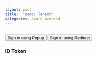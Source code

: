 ```yaml
---
layout: post
title:  "Demo: Tenant"
categories: azure azuread
---
```


<script src="{{ site.url }}/assets/js/msal.js"></script>

<!-- importing app scripts | load order is important -->
<script>

// Config object to be passed to Msal on creation
const msalConfig = {
  auth: {
    clientId: "30c60551-9997-44c6-a692-4f84eebaa10c",
    authority: "https://login.microsoftonline.com/c45ef334-8840-4076-94f3-3925932daaa3",
    redirectUri: "{{ site.url }}/azure/azuread/Demo-Tenant.html",
  },
  cache: {
    cacheLocation: "sessionStorage", // This configures where your cache will be stored
    storeAuthStateInCookie: false, // Set this to "true" if you are having issues on IE11 or Edge
    forceRefresh: false // Set this to "true" to skip a cached token and go to the server to get a new
  }
};

// Add here scopes for id token to be used at MS Identity Platform endpoints.
const loginRequest = {
  scopes: ["openid", "profile", "email", "User.Read"],
  prompt: 'select_account'
};

</script>
<script type="text/javascript" src="{{ site.url }}/assets/js/ui.js"></script>  
<script type="text/javascript" src="{{ site.url }}/assets/js/auth.js"></script>
<script type="text/javascript" src="{{ site.url }}/assets/js/graphConfig.js"></script>
<script type="text/javascript" src="{{ site.url }}/assets/js/graph.js"></script>

<h2 id="WelcomeMessage"></h2>
<div>
  <button id="SignInPopup" onclick="signIn(this.id)">Sign in using Popup</button>
  <button id="SignInRedirect" onclick="signIn(this.id)">Sign in using Redirect</button>
  <button id="SignOut" onclick="signOut(this.id)" style="display:none">Sign out</button>
</div>


### ID Token
<pre><code id="IdToken"></code></pre>

<!-- ### Access Token
<pre><code id="AccessToken"></code></pre> -->
